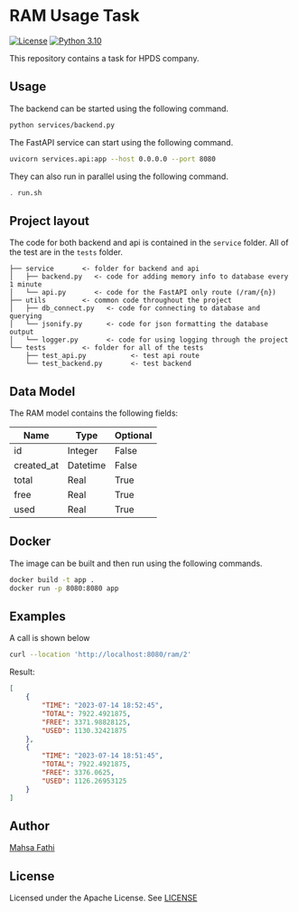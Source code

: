 # RAM Usage Task

[![License](https://img.shields.io/badge/License-Apache%202.0-blue.svg)](https://opensource.org/licenses/Apache-2.0)
[![Python 3.10](https://img.shields.io/badge/Python-3.10-green.svg)](https://shields.io/)

This repository contains a task for HPDS company.

## Usage

The backend can be started using the following command.

```bash
python services/backend.py
```

The FastAPI service can start using the following command.

```bash
uvicorn services.api:app --host 0.0.0.0 --port 8080
```

They can also run in parallel using the following command.

```bash
. run.sh
```

## Project layout

The code for both backend and api is contained in the `service` folder. All of the test are in the `tests` folder. 

```text
├── service       <- folder for backend and api
│   ├── backend.py   <- code for adding memory info to database every 1 minute
│   └── api.py       <- code for the FastAPI only route (/ram/{n})
├── utils         <- common code throughout the project
│   ├── db_connect.py   <- code for connecting to database and querying
│   └── jsonify.py      <- code for json formatting the database output
│   └── logger.py       <- code for using logging through the project
└── tests         <- folder for all of the tests
    ├── test_api.py           <- test api route
    └── test_backend.py       <- test backend
```

## Data Model

The RAM model contains the following fields:

| Name        | Type     | Optional |
|-------------|----------|----------|
| id          | Integer  | False    |
| created_at  | Datetime | False    |
| total       | Real     | True     |
| free        | Real     | True     |
| used        | Real     | True     |


## Docker

The image can be built and then run using the following commands.

```bash
docker build -t app .
docker run -p 8080:8080 app
```

## Examples

A call is shown below

```bash
curl --location 'http://localhost:8080/ram/2'
```

Result:
```json
[
    {
        "TIME": "2023-07-14 18:52:45",
        "TOTAL": 7922.4921875,
        "FREE": 3371.98828125,
        "USED": 1130.32421875
    },
    {
        "TIME": "2023-07-14 18:51:45",
        "TOTAL": 7922.4921875,
        "FREE": 3376.0625,
        "USED": 1126.26953125
    }
]

```

## Author

[Mahsa Fathi](https://www.linkedin.com/in/mahsa-fathi-68216112b/)

## License

Licensed under the Apache License. See [LICENSE](LICENSE)
